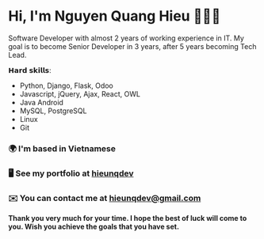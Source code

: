 # Hi, I'm Nguyen Quang Hieu 👨🏻‍💻

<!-- <img src="images/cover_profile.jpg" height="518px"> -->

Software Developer with almost 2 years of working experience in IT. My goal is to become Senior Developer in 3 years, after 5 years becoming Tech Lead.

𝗛𝗮𝗿𝗱 𝘀𝗸𝗶𝗹𝗹𝘀:
- Python, Django, Flask, Odoo
- Javascript, jQuery, Ajax, React, OWL
- Java Android
- MySQL, PostgreSQL
- Linux
- Git

### 🌍 I'm based in Vietnamese
### 🖥️ See my portfolio at [hieunqdev](https://www.linkedin.com/in/hieu-nguyen-2070962b3/) 
### ✉️ You can contact me at [hieunqdev@gmail.com](mailto:hieunqdev@gmail.com) 

**Thank you very much for your time. I hope the best of luck will come to you. Wish you achieve the goals that you have set.**
